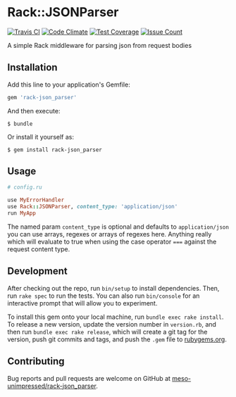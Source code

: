 # Rack::JSONParser

[![Travis CI](https://travis-ci.org/meso-unimpressed/rack-json_parser.svg?branch=master)](https://travis-ci.org/meso-unimpressed/rack-json_parser)
[![Code Climate](https://codeclimate.com/github/meso-unimpressed/rack-json_parser/badges/gpa.svg)](https://codeclimate.com/github/meso-unimpressed/rack-json_parser)
[![Test Coverage](https://codeclimate.com/github/meso-unimpressed/rack-json_parser/badges/coverage.svg)](https://codeclimate.com/github/meso-unimpressed/rack-json_parser/coverage)
[![Issue Count](https://codeclimate.com/github/meso-unimpressed/rack-json_parser/badges/issue_count.svg)](https://codeclimate.com/github/meso-unimpressed/rack-json_parser)

A simple Rack middleware for parsing json from request bodies

## Installation

Add this line to your application's Gemfile:

```ruby
gem 'rack-json_parser'
```

And then execute:

    $ bundle

Or install it yourself as:

    $ gem install rack-json_parser

## Usage

```ruby
# config.ru

use MyErrorHandler
use Rack::JSONParser, content_type: 'application/json'
run MyApp
```

The named param `content_type` is optional and defaults to `application/json`
you can use arrays, regexes or arrays of regexes here. Anything really which
will evaluate to true when using the case operator `===` against the request
content type.

## Development

After checking out the repo, run `bin/setup` to install dependencies. Then, run
`rake spec` to run the tests. You can also run `bin/console` for an interactive
prompt that will allow you to experiment.

To install this gem onto your local machine, run `bundle exec rake install`. To
release a new version, update the version number in `version.rb`, and then run
`bundle exec rake release`, which will create a git tag for the version, push
git commits and tags, and push the `.gem` file to
[rubygems.org](https://rubygems.org).

## Contributing

Bug reports and pull requests are welcome on GitHub at
[meso-unimpressed/rack-json_parser](https://github.com/meso-unimpressed/rack-json_parser).
